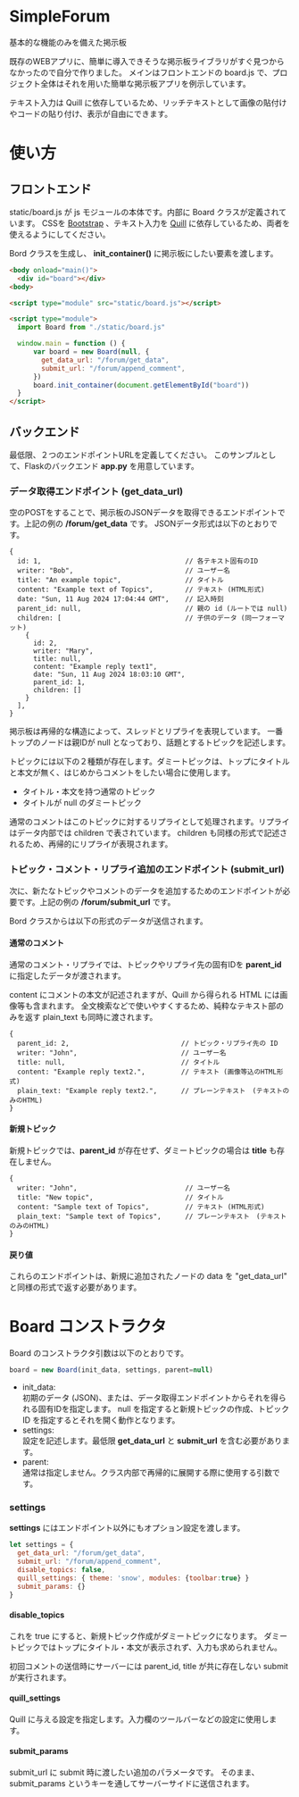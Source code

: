 # SimpleForum

基本的な機能のみを備えた掲示板

既存のWEBアプリに、簡単に導入できそうな掲示板ライブラリがすぐ見つからなかったので自分で作りました。
メインはフロントエンドの board.js で、プロジェクト全体はそれを用いた簡単な掲示板アプリを例示しています。

テキスト入力は Quill に依存しているため、リッチテキストとして画像の貼付けやコードの貼り付け、表示が自由にできます。

# 使い方

## フロントエンド
static/board.js が js モジュールの本体です。内部に Board クラスが定義されています。
CSSを [Bootstrap](https://getbootstrap.jp/) 、テキスト入力を [Quill](https://quilljs.com/) に依存しているため、両者を使えるようにしてください。

Bord クラスを生成し、 **init_container()** に掲示板にしたい要素を渡します。
```html
<body onload="main()">
  <div id="board"></div>
<body>

<script type="module" src="static/board.js"></script>

<script type="module">
  import Board from "./static/board.js"

  window.main = function () {
      var board = new Board(null, {
        get_data_url: "/forum/get_data",
        submit_url: "/forum/append_comment",
      })
      board.init_container(document.getElementById("board"))
  }
</script>
```

## バックエンド

最低限、２つのエンドポイントURLを定義してください。 このサンプルとして、Flaskのバックエンド **app.py** を用意しています。

### データ取得エンドポイント (**get_data_url**)

空のPOSTをすることで、掲示板のJSONデータを取得できるエンドポイントです。上記の例の **/forum/get_data** です。
JSONデータ形式は以下のとおりです。

```javascritp
{
  id: 1,                                    // 各テキスト固有のID
  writer: "Bob",                            // ユーザー名
  title: "An example topic",                // タイトル
  content: "Example text of Topics",        // テキスト (HTML形式)
  date: "Sun, 11 Aug 2024 17:04:44 GMT",    // 記入時刻
  parent_id: null,                          // 親の id (ルートでは null)
  children: [                               // 子供のデータ (同一フォーマット)
    {
      id: 2,
      writer: "Mary",
      title: null,
      content: "Example reply text1",
      date: "Sun, 11 Aug 2024 18:03:10 GMT",
      parent_id: 1,
      children: []
    }
  ],
}
```

掲示板は再帰的な構造によって、スレッドとリプライを表現しています。
一番トップのノードは親IDが null となっており、話題とするトピックを記述します。

トピックには以下の２種類が存在します。ダミートピックは、トップにタイトルと本文が無く、はじめからコメントをしたい場合に使用します。

* タイトル・本文を持つ通常のトピック
* タイトルが null のダミートピック

通常のコメントはこのトピックに対するリプライとして処理されます。リプライはデータ内部では children で表されています。
children も同様の形式で記述されるため、再帰的にリプライが表現されます。

### トピック・コメント・リプライ追加のエンドポイント (**submit_url**)

次に、新たなトピックやコメントのデータを追加するためのエンドポイントが必要です。上記の例の **/forum/submit_url** です。

Bord クラスからは以下の形式のデータが送信されます。

#### 通常のコメント

通常のコメント・リプライでは、トピックやリプライ先の固有IDを **parent_id** に指定したデータが渡されます。

content にコメントの本文が記述されますが、Quill から得られる HTML には画像等も含まれます。
全文検索などで使いやすくするため、純粋なテキスト部のみを返す plain_text も同時に渡されます。

```javascritp
{
  parent_id: 2,                            // トピック・リプライ先の ID
  writer: "John",                          // ユーザー名
  title: null,                             // タイトル
  content: "Example reply text2.",         // テキスト (画像等込のHTML形式)
  plain_text: "Example reply text2.",      // プレーンテキスト　(テキストのみのHTML)
}
```

#### 新規トピック

新規トピックでは、**parent_id** が存在せず、ダミートピックの場合は **title** も存在しません。

```javascritp
{
  writer: "John",                           // ユーザー名
  title: "New topic",                       // タイトル
  content: "Sample text of Topics",         // テキスト (HTML形式)
  plain_text: "Sample text of Topics",      // プレーンテキスト　(テキストのみのHTML)
}
```

#### 戻り値
これらのエンドポイントは、新規に追加されたノードの data を "get_data_url" と同様の形式で返す必要があります。

# Board コンストラクタ

Board のコンストラクタ引数は以下のとおりです。
```javascript
board = new Board(init_data, settings, parent=null)
```
* init_data:  
  初期のデータ (JSON)、または、データ取得エンドポイントからそれを得られる固有IDを指定します。
  null を指定すると新規トピックの作成、トピック ID を指定するとそれを開く動作となります。  
* settings:  
  設定を記述します。最低限 **get_data_url** と **submit_url** を含む必要があります。
* parent:  
  通常は指定しません。クラス内部で再帰的に展開する際に使用する引数です。

### settings

**settings** にはエンドポイント以外にもオプション設定を渡します。

```javascript
let settings = {
  get_data_url: "/forum/get_data",
  submit_url: "/forum/append_comment",
  disable_topics: false,
  quill_settings: { theme: 'snow', modules: {toolbar:true} }
  submit_params: {}
}
```
#### disable_topics
これを true にすると、新規トピック作成がダミートピックになります。
ダミートピックではトップにタイトル・本文が表示されず、入力も求められません。

初回コメントの送信時にサーバーには parent_id, title が共に存在しない submit が実行されます。

#### quill_settings
Quill に与える設定を指定します。入力欄のツールバーなどの設定に使用します。

#### submit_params
submit_url に submit 時に渡したい追加のパラメータです。
そのまま、 submit_params というキーを通してサーバーサイドに送信されます。
